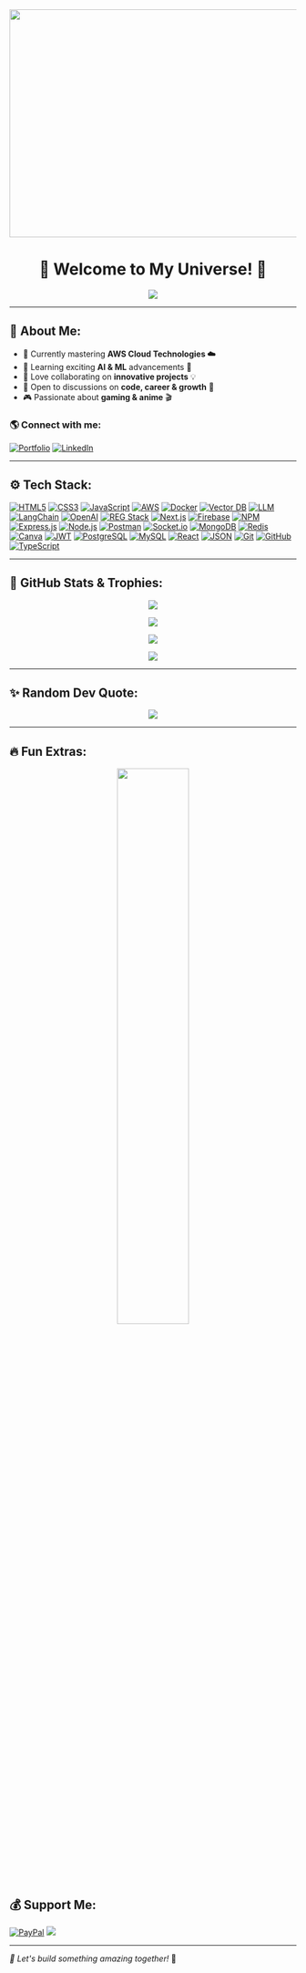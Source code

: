 
<a href="https://jatin-lalit.github.io/">
    <img style="width:900px; height:400px;" src="https://media.giphy.com/media/j0PSvAi9IIQZHvVQTl/giphy.gif" />
</a> 

<h1 align="center">🚀 Welcome to My Universe! 🌌</h1>
<p align="center">
  <img src="https://readme-typing-svg.herokuapp.com?font=Fira+Code&weight=600&size=22&pause=1000&color=F7B801&center=true&vCenter=true&multiline=true&width=800&height=80&lines=AWS+Cloud+Architect+%7C+Full-Stack+Developer;Exploring+the+World+of+AI+%7C+Tech+Enthusiast;Building+Awesome+Projects+%7C+Open+Source+Lover;Code+like+a+poet+%F0%9F%93%96+%7C+Debug+like+a+detective+%F0%9F%94%8E;Nahh...+I+am+not+good%2C+just+doing+it+for+fun+%F0%9F%A4%AA" />
</p>


---

## 🎯 About Me:

- 🔭 Currently mastering **AWS Cloud Technologies ☁️**
- 🌱 Learning exciting **AI & ML** advancements 🧠
- 👯 Love collaborating on **innovative projects** 💡
- 🤝 Open to discussions on **code, career & growth** 🚀
- 🎮 Passionate about **gaming & anime** 🎬

### 🌎 Connect with me:
[![Portfolio](https://img.shields.io/badge/Portfolio-%231a1b27.svg?style=for-the-badge&logo=vercel)](https://jatin-lalit.github.io/)
[![LinkedIn](https://img.shields.io/badge/LinkedIn-%230077B5.svg?style=for-the-badge&logo=linkedin&logoColor=white)](https://www.linkedin.com/in/jatin-lalit-a4aa50236)

---

## ⚙️ Tech Stack:

[![HTML5](https://img.shields.io/badge/HTML5-%23E34F26.svg?style=for-the-badge&logo=html5&logoColor=white)](https://html.spec.whatwg.org/multipage/)
[![CSS3](https://img.shields.io/badge/CSS3-%231572B6.svg?style=for-the-badge&logo=css3&logoColor=white)](https://www.w3.org/Style/CSS/)
[![JavaScript](https://img.shields.io/badge/JavaScript-%23323330.svg?style=for-the-badge&logo=javascript&logoColor=%23F7DF1E)](https://www.javascript.com/)
[![AWS](https://img.shields.io/badge/AWS-%23FF9900.svg?style=for-the-badge&logo=amazon-aws&logoColor=white)](https://aws.amazon.com/)
[![Docker](https://img.shields.io/badge/Docker-%230db7ed.svg?style=for-the-badge&logo=docker&logoColor=white)](https://www.docker.com/)
[![Vector DB](https://img.shields.io/badge/VectorDB-%23007ACC.svg?style=for-the-badge&logo=vector-db&logoColor=white)](https://www.pinecone.io/)
[![LLM](https://img.shields.io/badge/LLM-%23007ACC.svg?style=for-the-badge&logo=openai&logoColor=white)](https://platform.openai.com/)
[![LangChain](https://img.shields.io/badge/LangChain-%23FFCC00.svg?style=for-the-badge&logo=langchain&logoColor=black)](https://www.langchain.com/)
[![OpenAI](https://img.shields.io/badge/OpenAI-%234EA94B.svg?style=for-the-badge&logo=openai&logoColor=white)](https://openai.com/)
[![REG Stack](https://img.shields.io/badge/REG%20Stack-%23336791.svg?style=for-the-badge&logo=reg-stack&logoColor=white)](https://www.example.com/)
[![Next.js](https://img.shields.io/badge/Next.js-%23000000.svg?style=for-the-badge&logo=next.js&logoColor=white)](https://nextjs.org/)
[![Firebase](https://img.shields.io/badge/Firebase-%23FFCA28.svg?style=for-the-badge&logo=firebase&logoColor=white)](https://firebase.google.com/)
[![NPM](https://img.shields.io/badge/NPM-%23000000.svg?style=for-the-badge&logo=npm&logoColor=white)](https://www.npmjs.com/)
[![Express.js](https://img.shields.io/badge/Express.js-%23404d59.svg?style=for-the-badge&logo=express&logoColor=%2361DAFB)](https://expressjs.com/)
[![Node.js](https://img.shields.io/badge/Node.js-6DA55F?style=for-the-badge&logo=node.js&logoColor=white)](https://nodejs.org/)
[![Postman](https://img.shields.io/badge/Postman-FF6C37?style=for-the-badge&logo=postman&logoColor=white)](https://www.postman.com/)
[![Socket.io](https://img.shields.io/badge/Socket.io-black?style=for-the-badge&logo=socket.io&badgeColor=010101)](https://socket.io/)
[![MongoDB](https://img.shields.io/badge/MongoDB-%234ea94b.svg?style=for-the-badge&logo=mongodb&logoColor=white)](https://www.mongodb.com/)
[![Redis](https://img.shields.io/badge/Redis-%23DD0031.svg?style=for-the-badge&logo=redis&logoColor=white)](https://redis.io/)
[![Canva](https://img.shields.io/badge/Canva-%2300C4CC.svg?style=for-the-badge&logo=Canva&logoColor=white)](https://www.canva.com/)
[![JWT](https://img.shields.io/badge/JWT-black?style=for-the-badge&logo=JSON%20web%20tokens)](https://jwt.io/)
[![PostgreSQL](https://img.shields.io/badge/PostgreSQL-%23336791.svg?style=for-the-badge&logo=postgresql&logoColor=white)](https://www.postgresql.org/)
[![MySQL](https://img.shields.io/badge/MySQL-%2300f.svg?style=for-the-badge&logo=mysql&logoColor=white)](https://www.mysql.com/)
[![React](https://img.shields.io/badge/React-%2361DAFB.svg?style=for-the-badge&logo=react&logoColor=white)](https://reactjs.org/)
[![JSON](https://img.shields.io/badge/JSON-000000.svg?style=for-the-badge&logo=json&logoColor=white)](https://www.json.org/)
[![Git](https://img.shields.io/badge/Git-%23F05032.svg?style=for-the-badge&logo=git&logoColor=white)](https://git-scm.com/)
[![GitHub](https://img.shields.io/badge/GitHub-%23181717.svg?style=for-the-badge&logo=github&logoColor=white)](https://github.com/)
[![TypeScript](https://img.shields.io/badge/TypeScript-%233178C6.svg?style=for-the-badge&logo=typescript&logoColor=white)](https://www.typescriptlang.org/)

---

## 🚀 GitHub Stats & Trophies:
<p align="center">
  <img src="https://github-profile-trophy.vercel.app/?username=Jatin-lalit&theme=radical&margin-w=10&margin-h=10&no-bg=true&no-frame=true" />
</p>

<p align="center">
  <img src="https://github-readme-stats.vercel.app/api?username=Jatin-lalit&show_icons=true&theme=tokyonight" />
</p>

<p align="center">
  <img src="https://github-readme-streak-stats.herokuapp.com/?user=Jatin-lalit&theme=tokyonight" />
</p>

<p align="center">
  <img src="https://github-readme-stats.vercel.app/api/top-langs/?username=Jatin-lalit&layout=compact&theme=tokyonight" />
</p>

---

## ✨ Random Dev Quote:
<p align="center">
  <img src="https://quotes-github-readme.vercel.app/api?type=horizontal&theme=radical" />
</p>

---

## 🔥 Fun Extras:
<p align="center">
  <img src="https://media.giphy.com/media/LmNwrBhejkK9EFP504/giphy.gif" width="50%" />
</p>

## 💰 Support Me:
[![PayPal](https://img.shields.io/badge/PayPal-00457C?style=for-the-badge&logo=paypal&logoColor=white)](https://paypal.me/jatinlalit0) 
![](https://komarev.com/ghpvc/?username=Jatin-Lalit)

---

_🚀 Let's build something amazing together!_ 🎉
